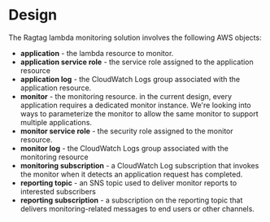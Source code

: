 # Design

The Ragtag lambda monitoring solution involves the following AWS objects:

* **application** - the lambda resource to monitor.
* **application service role** - the service role assigned to the application resource
* **application log** - the CloudWatch Logs group associated with the application resource.
* **monitor** - the monitoring resource. in the current design, every application requires a dedicated monitor instance. We're looking into ways to
   parameterize the monitor to allow the same monitor to support multiple applications.
* **monitor service role** - the security role assigned to the monitor resource.
* **monitor log** - the CloudWatch Logs group associated with the monitoring resource
* **monitoring subscription** - a CloudWatch Log subscription that invokes the monitor when it detects an application request has completed.
* **reporting topic** - an SNS topic used to deliver monitor reports to interested subscribers
* **reporting subscription** - a subscription on the reporting topic that delivers monitoring-related messages to end users or other channels.